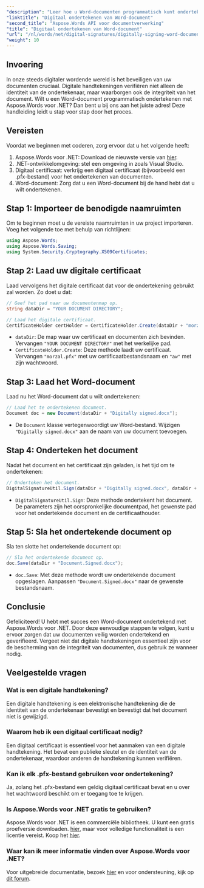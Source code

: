 ```yaml
---
"description": "Leer hoe u Word-documenten programmatisch kunt ondertekenen met Aspose.Words voor .NET in deze uitgebreide stapsgewijze handleiding."
"linktitle": "Digitaal ondertekenen van Word-document"
"second_title": "Aspose.Words API voor documentverwerking"
"title": "Digitaal ondertekenen van Word-document"
"url": "/nl/words/net/digital-signatures/digitally-signing-word-document/"
"weight": 10
---
```


## Invoering

In onze steeds digitaler wordende wereld is het beveiligen van uw documenten cruciaal. Digitale handtekeningen verifiëren niet alleen de identiteit van de ondertekenaar, maar waarborgen ook de integriteit van het document. Wilt u een Word-document programmatisch ondertekenen met Aspose.Words voor .NET? Dan bent u bij ons aan het juiste adres! Deze handleiding leidt u stap voor stap door het proces.

## Vereisten

Voordat we beginnen met coderen, zorg ervoor dat u het volgende heeft:

1. Aspose.Words voor .NET: Download de nieuwste versie van [hier](https://releases.aspose.com/words/net/).
2. .NET-ontwikkelomgeving: stel een omgeving in zoals Visual Studio.
3. Digitaal certificaat: verkrijg een digitaal certificaat (bijvoorbeeld een .pfx-bestand) voor het ondertekenen van documenten.
4. Word-document: Zorg dat u een Word-document bij de hand hebt dat u wilt ondertekenen.

## Stap 1: Importeer de benodigde naamruimten

Om te beginnen moet u de vereiste naamruimten in uw project importeren. Voeg het volgende toe met behulp van richtlijnen:

```csharp
using Aspose.Words;
using Aspose.Words.Saving;
using System.Security.Cryptography.X509Certificates;
```

## Stap 2: Laad uw digitale certificaat

Laad vervolgens het digitale certificaat dat voor de ondertekening gebruikt zal worden. Zo doet u dat:

```csharp
// Geef het pad naar uw documentenmap op.
string dataDir = "YOUR DOCUMENT DIRECTORY";

// Laad het digitale certificaat.
CertificateHolder certHolder = CertificateHolder.Create(dataDir + "morzal.pfx", "aw");
```

- `dataDir`: De map waar uw certificaat en documenten zich bevinden. Vervangen `"YOUR DOCUMENT DIRECTORY"` met het werkelijke pad.
- `CertificateHolder.Create`: Deze methode laadt uw certificaat. Vervangen `"morzal.pfx"` met uw certificaatbestandsnaam en `"aw"` met zijn wachtwoord.

## Stap 3: Laad het Word-document

Laad nu het Word-document dat u wilt ondertekenen:

```csharp
// Laad het te ondertekenen document.
Document doc = new Document(dataDir + "Digitally signed.docx");
```

- De `Document` klasse vertegenwoordigt uw Word-bestand. Wijzigen `"Digitally signed.docx"` aan de naam van uw document toevoegen.

## Stap 4: Onderteken het document

Nadat het document en het certificaat zijn geladen, is het tijd om te ondertekenen:

```csharp
// Onderteken het document.
DigitalSignatureUtil.Sign(dataDir + "Digitally signed.docx", dataDir + "Document.Signed.docx", certHolder);
```

- `DigitalSignatureUtil.Sign`: Deze methode ondertekent het document. De parameters zijn het oorspronkelijke documentpad, het gewenste pad voor het ondertekende document en de certificaathouder.

## Stap 5: Sla het ondertekende document op

Sla ten slotte het ondertekende document op:

```csharp
// Sla het ondertekende document op.
doc.Save(dataDir + "Document.Signed.docx");
```

- `doc.Save`: Met deze methode wordt uw ondertekende document opgeslagen. Aanpassen `"Document.Signed.docx"` naar de gewenste bestandsnaam.

## Conclusie

Gefeliciteerd! U hebt met succes een Word-document ondertekend met Aspose.Words voor .NET. Door deze eenvoudige stappen te volgen, kunt u ervoor zorgen dat uw documenten veilig worden ondertekend en geverifieerd. Vergeet niet dat digitale handtekeningen essentieel zijn voor de bescherming van de integriteit van documenten, dus gebruik ze wanneer nodig.

## Veelgestelde vragen

### Wat is een digitale handtekening?
Een digitale handtekening is een elektronische handtekening die de identiteit van de ondertekenaar bevestigt en bevestigt dat het document niet is gewijzigd.

### Waarom heb ik een digitaal certificaat nodig?
Een digitaal certificaat is essentieel voor het aanmaken van een digitale handtekening. Het bevat een publieke sleutel en de identiteit van de ondertekenaar, waardoor anderen de handtekening kunnen verifiëren.

### Kan ik elk .pfx-bestand gebruiken voor ondertekening?
Ja, zolang het .pfx-bestand een geldig digitaal certificaat bevat en u over het wachtwoord beschikt om er toegang toe te krijgen.

### Is Aspose.Words voor .NET gratis te gebruiken?
Aspose.Words voor .NET is een commerciële bibliotheek. U kunt een gratis proefversie downloaden. [hier](https://releases.aspose.com/), maar voor volledige functionaliteit is een licentie vereist. Koop het [hier](https://purchase.aspose.com/buy).

### Waar kan ik meer informatie vinden over Aspose.Words voor .NET?
Voor uitgebreide documentatie, bezoek [hier](https://reference.aspose.com/words/net/) en voor ondersteuning, kijk op [dit forum](https://forum.aspose.com/c/words/8).